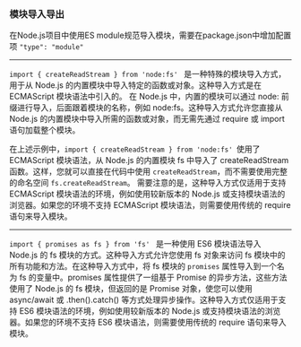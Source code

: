 ### 模块导入导出
在Node.js项目中使用ES module规范导入模块，需要在package.json中增加配置项
`"type": "module"`

---
`import { createReadStream } from 'node:fs' `
是一种特殊的模块导入方式，用于从 Node.js 的内置模块中导入特定的函数或对象。这种导入方式是在 ECMAScript 模块语法中引入的。
在 Node.js 中，内置的模块可以通过 node: 前缀进行导入，后面跟着模块的名称，例如 node:fs。这种导入方式允许您直接从 Node.js 的内置模块中导入所需的函数或对象，而无需先通过 require 或 import 语句加载整个模块。

在上述示例中，`import { createReadStream } from 'node:fs' `使用了 ECMAScript 模块语法，从 Node.js 的内置模块 fs 中导入了 createReadStream 函数。这样，您就可以直接在代码中使用 `createReadStream`，而不需要使用完整的命名空间 `fs.createReadStream`。
需要注意的是，这种导入方式仅适用于支持 ECMAScript 模块语法的环境，例如使用较新版本的 Node.js 或支持模块语法的浏览器。如果您的环境不支持 ECMAScript 模块语法，则需要使用传统的 require 语句来导入模块。


---
`import { promises as fs } from 'fs' `
是一种使用 ES6 模块语法导入 Node.js 的 fs 模块的方式。这种导入方式允许您使用 fs 对象来访问 fs 模块中的所有功能和方法。在这种导入方式中，将 fs 模块的 `promises` 属性导入到一个名为 fs 的变量中。promises 属性提供了一组基于 Promise 的异步方法，这些方法使用了 Node.js 的 fs 模块，但返回的是 Promise 对象，使您可以使用 async/await 或 .then().catch() 等方式处理异步操作。这种导入方式仅适用于支持 ES6 模块语法的环境，例如使用较新版本的 Node.js 或支持模块语法的浏览器。如果您的环境不支持 ES6 模块语法，则需要使用传统的 require 语句来导入模块。